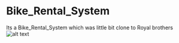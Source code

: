 # Bike_Rental_System
Its a Bike_Rental_System which was little bit clone to Royal brothers
![alt text]([http://url/to/img.png](https://github.com/Naveen245245/Bike_Rental_System/blob/master/Bikerental.PNG))
